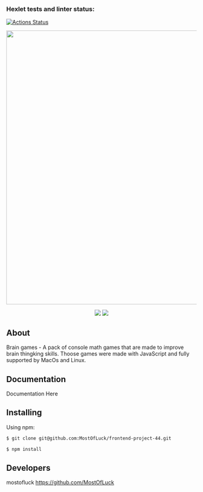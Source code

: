 ### Hexlet tests and linter status:
[![Actions Status](https://github.com/MostOfLuck/frontend-project-44/workflows/hexlet-check/badge.svg)](https://github.com/MostOfLuck/frontend-project-44/actions)


<p align="center">
      <img src="https://i.ibb.co/71VSzWp/xzxx.png" width="726">
</p>

<p align="center">
   <a href="https://codeclimate.com/github/MostOfLuck/frontend-project-44/maintainability"><img src="https://api.codeclimate.com/v1/badges/5d2f223b657ef254075f/maintainability" /></a>
<a href="https://github.com/MostOfLuck/frontend-project-44/workflows/hexlet-check/badge.svg"><img                               src="https://github.com/MostOfLuck/frontend-project-44/actions" /></a>
</p>

## About

Brain games - A pack of console math games that are made to improve brain thingking skills. Thoose games were made with JavaScript and fully supported by MacOs and Linux.

## Documentation

Documentation Here

## Installing

Using npm:

```bash
$ git clone git@github.com:MostOfLuck/frontend-project-44.git
```

```bash
$ npm install 
```


## Developers

mostofluck https://github.com/MostOfLuck
